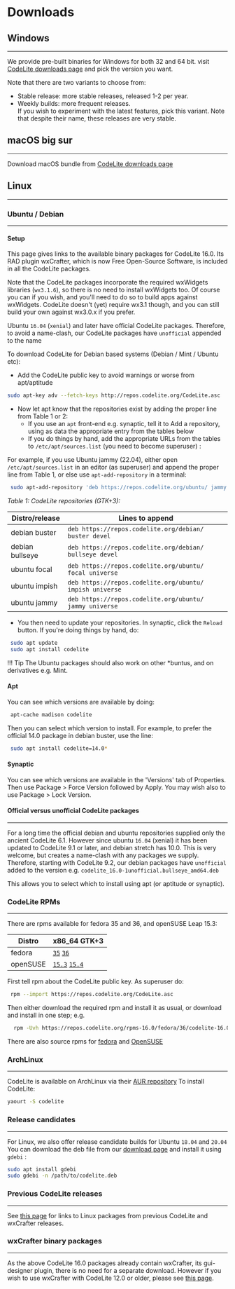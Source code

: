 # Downloads

## Windows
---

We provide pre-built binaries for Windows for both 32 and 64 bit.
visit [CodeLite downloads page][1] and pick the version you want.

Note that there are two variants to choose from:

- Stable release: more stable releases, released 1-2 per year.
- Weekly builds: more frequent releases.  
   If you wish to experiment with the latest features, pick this variant.
  Note that despite their name, these releases are very stable.

## macOS big sur
---

Download macOS bundle from [CodeLite downloads page][1]

## Linux
---

### Ubuntu / Debian
---

#### Setup

This page gives links to the available binary packages for CodeLite 16.0. Its RAD plugin wxCrafter, which is now Free Open-Source Software, 
is included in all the CodeLite packages.

Note that the CodeLite packages incorporate the required wxWidgets libraries (`wx3.1.6`), so there is no need to install wxWidgets too. 
Of course you can if you wish, and you'll need to do so to build apps against wxWidgets. 
CodeLite doesn't (yet) require wx3.1 though, and you can still build your own against wx3.0.x if you prefer. 

Ubuntu `16.04` (`xenial`) and later have official CodeLite packages. Therefore, to avoid a name-clash, our CodeLite packages have `unofficial` appended to the name

To download CodeLite for Debian based systems (Debian / Mint / Ubuntu etc):

- Add the CodeLite public key to avoid warnings or worse from apt/aptitude 

```bash
sudo apt-key adv --fetch-keys http://repos.codelite.org/CodeLite.asc
```

- Now let apt know that the repositories exist by adding the proper line from Table 1 or 2:
    - If you use an `apt` front-end e.g. synaptic, tell it to Add a repository, using as data the appropriate entry from the tables below
    - If you do things by hand, add the appropriate URLs from the tables to `/etc/apt/sources.list` (you need to become superuser) : 

For example, if you use Ubuntu jammy (22.04), either open `/etc/apt/sources.list` in an editor (as superuser) and append the proper line
from Table 1, or else use `apt-add-repository` in a terminal: 

```bash
 sudo apt-add-repository 'deb https://repos.codelite.org/ubuntu/ jammy universe'
```

*Table 1: CodeLite repositories (GTK+3):* 

Distro/release 	| Lines to append
----------------|---------------------------
debian buster 	| `deb https://repos.codelite.org/debian/ buster devel`
debian bullseye	| `deb https://repos.codelite.org/debian/ bullseye devel`
ubuntu focal 	| `deb https://repos.codelite.org/ubuntu/ focal universe`
ubuntu impish |	`deb https://repos.codelite.org/ubuntu/ impish universe`
ubuntu jammy |	`deb https://repos.codelite.org/ubuntu/ jammy universe`

- You then need to update your repositories. In synaptic, click the `Reload` button. If you're doing things by hand, do: 

```bash
 sudo apt update
 sudo apt install codelite
```

!!! Tip
    The Ubuntu packages should also work on other *buntus, and on derivatives e.g. Mint.

#### Apt

You can see which versions are available by doing: 

```bash
 apt-cache madison codelite
```

Then you can select which version to install. For example, to prefer the official 14.0 package in debian buster, use the line: 

```bash
 sudo apt install codelite=14.0*
```

#### Synaptic

You can see which versions are available in the 'Versions' tab of Properties. Then use Package > Force Version followed by Apply. 
You may wish also to use Package > Lock Version. 

#### Official versus unofficial CodeLite packages
---

For a long time the official debian and ubuntu repositories supplied only the ancient CodeLite 6.1. However since ubuntu `16.04` (xenial) it has been updated to 
CodeLite 9.1 or later, and debian stretch has 10.0. This is very welcome, but creates a name-clash with any packages we supply. 
Therefore, starting with CodeLite 9.2, our debian packages have `unofficial` added to the version e.g. `codelite_16.0-1unofficial.bullseye_amd64.deb`

This allows you to select which to install using apt (or aptitude or synaptic). 

### CodeLite RPMs
---

There are rpms available for fedora 35 and 36, and openSUSE Leap 15.3: 

Distro	| x86_64 GTK+3
--------|----------------
fedora	| [`35`][5] [`36`][6]
openSUSE |	[`15.3`][7] [`15.4`][8]


First tell rpm about the CodeLite public key. As superuser do: 

```bash
 rpm --import https://repos.codelite.org/CodeLite.asc
 ```
Then either download the required rpm and install it as usual, or download and install in one step; e.g. 
```bash
  rpm -Uvh https://repos.codelite.org/rpms-16.0/fedora/36/codelite-16.0-1.fc36.x86_64.rpm
```
There are also source rpms for [fedora][2] and [OpenSUSE][3]

### ArchLinux
---

CodeLite is available on ArchLinux via their [AUR repository][4]
To install CodeLite:

```bash
yaourt -S codelite
```

### Release candidates
---

For Linux, we also offer release candidate builds for Ubuntu `18.04` and `20.04`
You can download the deb file from our [download page][1] and install it using `gdebi` :

```bash
sudo apt install gdebi
sudo gdebi -n /path/to/codelite.deb
```

### Previous CodeLite releases
---

See [this page](./oldDownloads/Repositories15.md) for links to Linux packages from previous CodeLite and wxCrafter releases. 

### wxCrafter binary packages
---

As the above CodeLite 16.0 packages already contain wxCrafter, its gui-designer plugin, there is no need for a separate download. However if you wish to use wxCrafter with CodeLite 12.0 or older, please see [this page](./oldDownloads/Repositories12.md). 

[1]: https://downloads.codelite.org
[2]: https://repos.codelite.org/rpms-16.0/fedora/codelite-16.0-2.fc.src.rpm
[3]: https://repos.codelite.org/rpms-16.0/suse/codelite-16.0-1.suse.src.rpm
[4]: https://aur.archlinux.org/packages/codelite/
[5]: https://repos.codelite.org/rpms-16.0/fedora/35/codelite-16.0-1.fc35.x86_64.rpm
[6]: https://repos.codelite.org/rpms-16.0/fedora/36/codelite-16.0-1.fc36.x86_64.rpm
[7]: https://repos.codelite.org/rpms-16.0/suse/15.3/codelite-16.0-1.suse.x86_64.rpm
[8]: https://repos.codelite.org/rpms-16.0/suse/15.4/codelite-16.0-1.suse.x86_64.rpm
